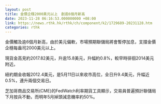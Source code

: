 ```yaml
---
layout: post
title: 金價企穩2000美元以上　創逾6個月新高
date: 2023-11-28 06:16:53.000000000 +08:00
link: https://news.rthk.hk/rthk/ch/component/k2/1729689-20231128.htm
categories: rthk
---
```


金價觸及逾6個月新高，由於美元偏軟，市場預期聯儲局將會暫停加息，支撐金價企穩每盎司2000美元以上。

現貨金高見約2017.82美元，升逾15.8美元，升幅約0.8%，較早時徘徊2014美元附近。

紐約期金收報2012.4美元，是5月11日以來收市高位，全日升9.4美元，升幅近0.5%，連升兩個交易日。

芝加哥商品交易所(CME)的FedWatch利率期貨工具顯示，交易員普遍預計聯儲局下月按兵不動，而明年5月掉頭減息機率約50%。
